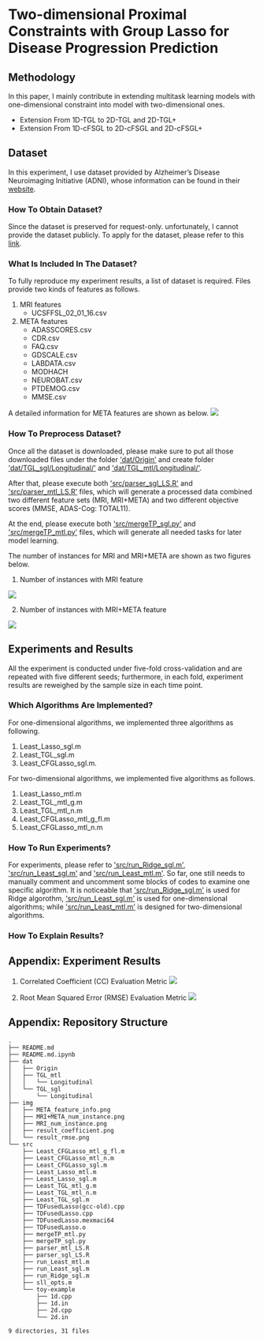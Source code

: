 # Two-dimensional Proximal Constraints with Group Lasso for Disease Progression Prediction

## Methodology
In this paper, I mainly contribute in extending multitask learning models with one-dimensional constraint into model with two-dimensional ones.
- Extension From 1D-TGL to 2D-TGL and 2D-TGL+
- Extension From 1D-cFSGL to 2D-cFSGL and 2D-cFSGL+


## Dataset
In this experiment, I use dataset provided by Alzheimer’s Disease Neuroimaging Initiative (ADNI), whose information can be found in their [website](http://adni.loni.usc.edu/).


### How To Obtain Dataset?
Since the dataset is preserved for request-only. unfortunately, I cannot provide the dataset publicly. To apply for the dataset, please refer to this [link](http://adni.loni.usc.edu/data-samples/access-data/).


### What Is Included In The Dataset?
To fully reproduce my experiment results, a list of dataset is required. Files provide two kinds of features as follows.
1. MRI features
    - UCSFFSL_02_01_16.csv
2. META features 
    - ADASSCORES.csv
    - CDR.csv
    - FAQ.csv
    - GDSCALE.csv
    - LABDATA.csv
    - MODHACH
    - NEUROBAT.csv
    - PTDEMOG.csv
    - MMSE.csv

A detailed information for META features are shown as below.
![](img/META_feature_info.png)


### How To Preprocess Dataset?
Once all the dataset is downloaded, please make sure to put all those downloaded files under the folder ['dat/Origin'](dat/Origin) and create folder ['dat/TGL_sgl/Longitudinal/'](dat/TGL_sgl/Longitudinal/) and ['dat/TGL_mtl/Longitudinal/'](dat/TGL_mtl/Longitudinal/).

After that, please execute both ['src/parser_sgl_LS.R'](src/parser_sgl_LS.R) and ['src/parser_mtl_LS.R']('src/parser_mtl_LS.R') files, which will generate a processed data combined two different feature sets (MRI, MRI+META) and two different objective scores (MMSE, ADAS-Cog: TOTAL11).

At the end, please execute both ['src/mergeTP_sgl.py'](src/mergeTP_sgl.py) and ['src/mergeTP_mtl.py']('src/mergeTP_mtl.py') files, which will generate all needed tasks for later model learning.

The number of instances for MRI and MRI+META are shown as two figures below.

1. Number of instances with MRI feature

![](img/MRI_num_instance.png)

2. Number of instances with MRI+META feature

![](img/MRI+META_num_instance.png)



## Experiments and Results
All the experiment is conducted under five-fold cross-validation and are repeated with five different seeds; furthermore, in each fold, experiment results are reweighed by the sample size in each time point.

### Which Algorithms Are Implemented?
For one-dimensional algorithms, we implemented three algorithms as following.
1. Least_Lasso_sgl.m
2. Least_TGL_sgl.m
3. Least_CFGLasso_sgl.m.

For two-dimensional algorithms, we implemented five algorithms as follows.
1. Least_Lasso_mtl.m
2. Least_TGL_mtl_g.m
3. Least_TGL_mtl_n.m
4. Least_CFGLasso_mtl_g_fl.m
5. Least_CFGLasso_mtl_n.m

### How To Run Experiments?
For experiments, please refer to ['src/run_Ridge_sgl.m'](src/run_Ridge_sgl.m), ['src/run_Least_sgl.m'](src/run_Least_sgl.m) and ['src/run_Least_mtl.m'](src/run_Least_mtl.m). So far, one still needs to manually comment and uncomment some blocks of codes to examine one specific algorithm. It is noticeable that ['src/run_Ridge_sgl.m'](src/run_Ridge_sgl.m) is used for Ridge algorothm, ['src/run_Least_sgl.m'](src/run_Least_sgl.m) is used for one-dimensional algorithms; while ['src/run_Least_mtl.m'](src/run_Least_mtl.m) is designed for two-dimensional algorithms.



### How To Explain Results?

## Appendix: Experiment Results
1. Correlated Coefficient (CC) Evaluation Metric
![](img/result_coefficient.png)

2. Root Mean Squared Error (RMSE) Evaluation Metric
![](img/result_rmse.png)

## Appendix: Repository Structure
```
.
├── README.md
├── README.md.ipynb
├── dat
│   ├── Origin
│   ├── TGL_mtl
│   │   └── Longitudinal
│   └── TGL_sgl
│       └── Longitudinal
├── img
│   ├── META_feature_info.png
│   ├── MRI+META_num_instance.png
│   ├── MRI_num_instance.png
│   ├── result_coefficient.png
│   └── result_rmse.png
└── src
    ├── Least_CFGLasso_mtl_g_fl.m
    ├── Least_CFGLasso_mtl_n.m
    ├── Least_CFGLasso_sgl.m
    ├── Least_Lasso_mtl.m
    ├── Least_Lasso_sgl.m
    ├── Least_TGL_mtl_g.m
    ├── Least_TGL_mtl_n.m
    ├── Least_TGL_sgl.m
    ├── TDFusedLasso(gcc-old).cpp
    ├── TDFusedLasso.cpp
    ├── TDFusedLasso.mexmaci64
    ├── TDFusedLasso.o
    ├── mergeTP_mtl.py
    ├── mergeTP_sgl.py
    ├── parser_mtl_LS.R
    ├── parser_sgl_LS.R
    ├── run_Least_mtl.m
    ├── run_Least_sgl.m
    ├── run_Ridge_sgl.m
    ├── sll_opts.m
    └── toy-example
        ├── 1d.cpp
        ├── 1d.in
        ├── 2d.cpp
        └── 2d.in

9 directories, 31 files
```
